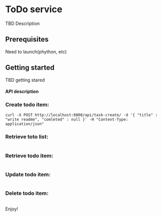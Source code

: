 # ToDo service
TBD Description
## Prerequisites
Need to launch(phython, etc)
## Getting started
TBD getting stared
#### API description
### Create todo item:
```
curl -X POST http://localhost:8000/api/task-create/ -d '{ "title" : "write readme", "comleted" : null }' -H "Content-Type: application/json"
```
### Retrieve toto list:
```

```
### Retrieve todo item:
```

```
### Update todo item:
```

```
### Delete todo item:
```

```
Enjoy!
